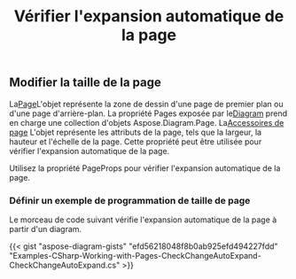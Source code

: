﻿---
title: Vérifier l'expansion automatique de la page
type: docs
weight: 10
url: /fr/net/check-page-autoexpand/
description: Cette section explique comment vérifier ou modifier l'expansion automatique de la page dans un fichier visio avec Aspose.Diagram.
---
## **Modifier la taille de la page**

 La[Page](http://www.aspose.com/api/net/diagram/aspose.diagram/page)L'objet représente la zone de dessin d'une page de premier plan ou d'une page d'arrière-plan. La propriété Pages exposée par le[Diagram](http://www.aspose.com/api/net/diagram/aspose.diagram/diagram) prend en charge une collection d'objets Aspose.Diagram.Page.
 La[Accessoires de page](https://reference.aspose.com/diagram/net/aspose.diagram/pagesheet/properties/pageprops) L'objet représente les attributs de la page, tels que la largeur, la hauteur et l'échelle de la page. Cette propriété peut être utilisée pour vérifier l'expansion automatique de la page.

Utilisez la propriété PageProps pour vérifier l'expansion automatique de la page.
### **Définir un exemple de programmation de taille de page**
Le morceau de code suivant vérifie l'expansion automatique de la page à partir d'un diagram.

{{< gist "aspose-diagram-gists" "efd56218048f8b0ab925efd494227fdd" "Examples-CSharp-Working-with-Pages-CheckChangeAutoExpand-CheckChangeAutoExpand.cs" >}}
